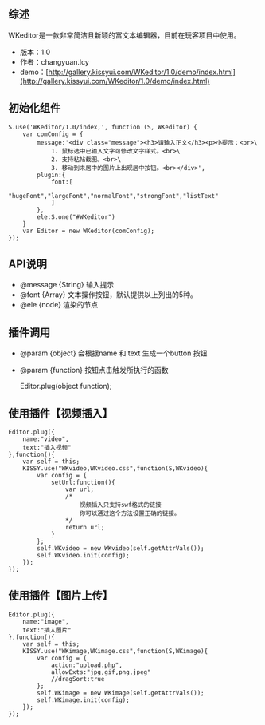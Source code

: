 ## 综述

WKeditor是一款非常简洁且新颖的富文本编辑器，目前在玩客项目中使用。

* 版本：1.0
* 作者：changyuan.lcy
* demo：[http://gallery.kissyui.com/WKeditor/1.0/demo/index.html](http://gallery.kissyui.com/WKeditor/1.0/demo/index.html)

## 初始化组件

    S.use('WKeditor/1.0/index,', function (S, WKeditor) {
        var comConfig = {
            message:'<div class="message"><h3>请输入正文</h3><p>小提示：<br>\
                1. 鼠标选中已输入文字可修改文字样式。<br>\
                2. 支持粘帖截图。<br>\
                3. 移动到未居中的图片上出现居中按钮。<br></div>',
            plugin:{
                font:[
                    "hugeFont","largeFont","normalFont","strongFont","listText"
                ]
            },
            ele:S.one("#WKeditor")
        }
        var Editor = new WKeditor(comConfig);
    });

## API说明
* @message {String} 输入提示
* @font {Array} 文本操作按钮，默认提供以上列出的5种。
* @ele {node} 渲染的节点

## 插件调用
* @param {object} 会根据name 和 text 生成一个button 按钮
* @param {function} 按钮点击触发所执行的函数

    Editor.plug(object function);
    

##  使用插件【视频插入】


    Editor.plug({
        name:"video",
        text:"插入视频"
    },function(){
        var self = this;
        KISSY.use("WKvideo,WKvideo.css",function(S,WKvideo){
            var config = {
                setUrl:function(){
                    var url;
                    /*
                        视频插入只支持swf格式的链接
                        你可以通过这个方法设置正确的链接。
                    */
                    return url;
                }
            };
            self.WKvideo = new WKvideo(self.getAttrVals());
            self.WKvideo.init(config);
        });
    });

##  使用插件【图片上传】

    Editor.plug({
        name:"image",
        text:"插入图片"
    },function(){
        var self = this;
        KISSY.use("WKimage,WKimage.css",function(S,WKimage){
            var config = {
                action:"upload.php",
                allowExts:"jpg,gif,png,jpeg"
                //dragSort:true
            };
            self.WKimage = new WKimage(self.getAttrVals());
            self.WKimage.init(config);
        });
    });